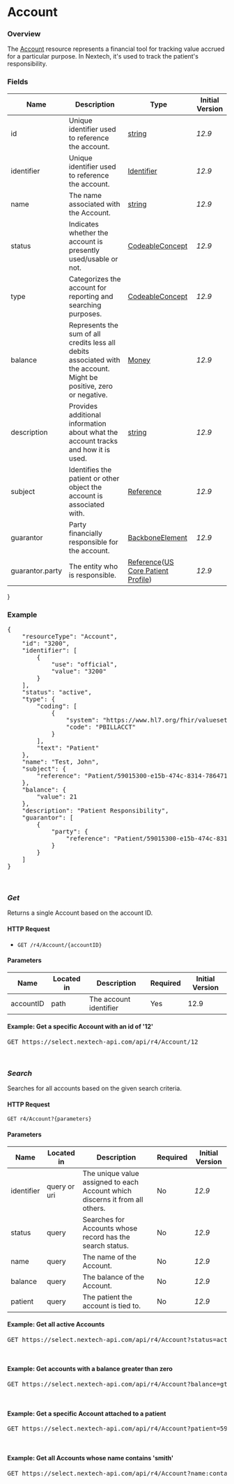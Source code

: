 # Account

### Overview
The [Account](https://hl7.org/fhir/R4/account.html) resource represents a financial tool for tracking value accrued for a particular purpose. In Nextech, it's used to track the patient's responsibility.

### Fields
| Name | Description | Type | Initial Version |
| ---- | ----------- | ---- | --------------- |
| id | Unique identifier used to reference the account. | [string](https://www.hl7.org/fhir/R4/datatypes.html#string) | _12.9_ |
| identifier | Unique identifier used to reference the account. | [Identifier](https://www.hl7.org/fhir/R4/datatypes.html#Identifier) | _12.9_ |
| name |The name associated with the Account. | [string](https://www.hl7.org/fhir/R4/datatypes.html#string) | _12.9_ |
| status | Indicates whether the account is presently used/usable or not. | [CodeableConcept](https://www.hl7.org/fhir/R4/datatypes.html#CodeableConcept) | _12.9_ |
| type | Categorizes the account for reporting and searching purposes. | [CodeableConcept](https://www.hl7.org/fhir/R4/datatypes.html#CodeableConcept) | _12.9_ |
| balance | Represents the sum of all credits less all debits associated with the account. Might be positive, zero or negative. | [Money](https://www.hl7.org/fhir/R4/datatypes.html#Money) | _12.9_ |
| description | Provides additional information about what the account tracks and how it is used. | [string](https://www.hl7.org/fhir/R4/datatypes.html#String) | _12.9_ |
| subject | Identifies the patient or other object the account is associated with. | [Reference](https://www.hl7.org/fhir/R4/references.html) | _12.9_ |
| guarantor | Party financially responsible for the account. | [BackboneElement](https://www.hl7.org/fhir/R4/backboneelement.html) | _12.9_ |
| guarantor.party | The entity who is responsible. | [Reference](https://www.hl7.org/fhir/R4/references.html)([US Core Patient Profile](https://hl7.org/fhir/us/core/STU3.1.1/StructureDefinition-us-core-patient.html)) | _12.9_ |
}



### Example
<pre class="center-column">
{
    "resourceType": "Account",
    "id": "3200",
    "identifier": [
        {
            "use": "official",
            "value": "3200"
        }
    ],
    "status": "active",
    "type": {
        "coding": [
            {
                "system": "https://www.hl7.org/fhir/valueset-account-type.html",
                "code": "PBILLACCT"
            }
        ],
        "text": "Patient"
    },
    "name": "Test, John",
    "subject": {
        "reference": "Patient/59015300-e15b-474c-8314-7864712f6946"
    },
    "balance": {
        "value": 21
    },
    "description": "Patient Responsibility",
    "guarantor": [
        {
            "party": {
                "reference": "Patient/59015300-e15b-474c-8314-7864712f6946"
            }
        }
    ]
}
</pre>
&nbsp;

### *Get*
Returns a single Account based on the account ID.

#### HTTP Request

- `GET /r4/Account/{accountID}`

#### Parameters
| Name | Located in | Description | Required | Initial Version |
| ---- | ---------- | ----------- | -------- | --------------- |
| accountID | path | The account identifier | Yes | 12.9 |

#### Example: Get a specific Account with an id of '12'

<pre class="center-column">
GET https://select.nextech-api.com/api/r4/Account/12
</pre>
&nbsp;

### *Search*
Searches for all accounts based on the given search criteria.

#### HTTP Request 
`GET r4/Account?{parameters}`

#### Parameters
| Name | Located in | Description | Required | Initial Version |
| ---- | ---------- | ----------- | -------- | --------------- |
| identifier | query or uri | The unique value assigned to each Account which discerns it from all others. |  No | _12.9_ |
| status | query | Searches for Accounts whose record has the search status.| No | _12.9_ |
| name | query | The name of the Account. | No | _12.9_ |
| balance | query | The balance of the Account. | No | _12.9_ |
| patient | query | The patient the account is tied to. | No | _12.9_ |

#### Example: Get all active Accounts

<pre class="center-column">
GET https://select.nextech-api.com/api/r4/Account?status=active
</pre>
&nbsp;

#### Example: Get accounts with a balance greater than zero

<pre class="center-column">
GET https://select.nextech-api.com/api/r4/Account?balance=gt0
</pre>
&nbsp;

#### Example: Get a specific Account attached to a patient 

<pre class="center-column">
GET https://select.nextech-api.com/api/r4/Account?patient=59015300-e15b-474c-8314-7864712f6946
</pre>
&nbsp;

#### Example: Get all Accounts whose name contains 'smith'

<pre class="center-column">
GET https://select.nextech-api.com/api/r4/Account?name:contains=smith
</pre>
&nbsp;

